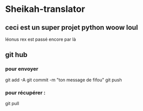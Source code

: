 # Sheikah-translator
## ceci est un super projet python woow loul
léonus rex est passé encore par là
## git hub
### pour envoyer
git add -A
git commit -m "ton message de fifou"
git push
### pour récupérer :
git pull
